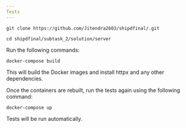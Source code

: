 ```yaml
---
Tests
---
```

```
git clone https://github.com/Jitendra2603/shipdfinal/.git
```
```
cd shipdfinal/subtask_2/solution/server
```
Run the following commands:

```
docker-compose build
```
This will build the Docker images and install httpx and any other dependencies.

Once the containers are rebuilt, run the tests again using the following command:

```
docker-compose up
```
Tests will be run automatically.

